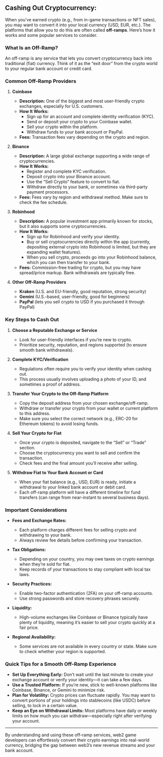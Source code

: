 ## **Cashing Out Cryptocurrency:** 

When you’ve earned crypto (e.g., from in-game transactions or NFT sales), you may want to convert it into your local currency (USD, EUR, etc.). The platforms that allow you to do this are often called **off-ramps**. Here’s how it works and some popular services to consider.

### **What Is an Off-Ramp?**

An off-ramp is any service that lets you convert cryptocurrency back into traditional (fiat) currency. Think of it as the “exit door” from the crypto world to your regular bank account or credit card.

### **Common Off-Ramp Providers**

1. **Coinbase**

   * **Description:** One of the biggest and most user-friendly crypto exchanges, especially for U.S. customers.  
   * **How It Works:**  
     * Sign up for an account and complete identity verification (KYC).  
     * Send or deposit your crypto to your Coinbase wallet.  
     * Sell your crypto within the platform.  
     * Withdraw funds to your bank account or PayPal.  
   * **Fees:** Transaction fees vary depending on the crypto and region.  
2. **Binance**

   * **Description:** A large global exchange supporting a wide range of cryptocurrencies.  
   * **How It Works:**  
     * Register and complete KYC verification.  
     * Deposit crypto into your Binance account.  
     * Use the “Sell Crypto” feature to convert to fiat.  
     * Withdraw directly to your bank, or sometimes via third-party payment processors.  
   * **Fees:** Fees vary by region and withdrawal method. Make sure to check the fee schedule.  
3. **Robinhood**

   * **Description:** A popular investment app primarily known for stocks, but it also supports some cryptocurrencies.  
   * **How It Works:**  
     * Sign up for Robinhood and verify your identity.  
     * Buy or sell cryptocurrencies directly within the app (currently, depositing external crypto into Robinhood is limited, but they are expanding wallet features).  
     * When you sell crypto, proceeds go into your Robinhood balance, which you can then transfer to your bank.  
   * **Fees:** Commission-free trading for crypto, but you may have spread/price markup. Bank withdrawals are typically free.  
4. **Other Off-Ramp Providers**

   * **Kraken** (U.S. and EU-friendly, good reputation, strong security)  
   * **Gemini** (U.S.-based, user-friendly, good for beginners)  
   * **PayPal** (lets you sell crypto to USD if you purchased it through PayPal)

### **Key Steps to Cash Out**

1. **Choose a Reputable Exchange or Service**

   * Look for user-friendly interfaces if you’re new to crypto.  
   * Prioritize security, reputation, and regions supported (to ensure smooth bank withdrawals).  
2. **Complete KYC/Verification**

   * Regulations often require you to verify your identity when cashing out.  
   * This process usually involves uploading a photo of your ID, and sometimes a proof of address.  
3. **Transfer Your Crypto to the Off-Ramp Platform**

   * Copy the deposit address from your chosen exchange/off-ramp.  
   * Withdraw or transfer your crypto from your wallet or current platform to this address.  
   * Make sure you select the correct network (e.g., ERC-20 for Ethereum tokens) to avoid losing funds.  
4. **Sell Your Crypto for Fiat**

   * Once your crypto is deposited, navigate to the “Sell” or “Trade” section.  
   * Choose the cryptocurrency you want to sell and confirm the transaction.  
   * Check fees and the final amount you’ll receive after selling.  
5. **Withdraw Fiat to Your Bank Account or Card**

   * When your fiat balance (e.g., USD, EUR) is ready, initiate a withdrawal to your linked bank account or debit card.  
   * Each off-ramp platform will have a different timeline for fund transfers (can range from near-instant to several business days).

### **Important Considerations**

* **Fees and Exchange Rates:**

  * Each platform charges different fees for selling crypto and withdrawing to your bank.  
  * Always review fee details before confirming your transaction.  
* **Tax Obligations:**

  * Depending on your country, you may owe taxes on crypto earnings when they’re sold for fiat.  
  * Keep records of your transactions to stay compliant with local tax laws.  
* **Security Practices:**

  * Enable two-factor authentication (2FA) on your off-ramp accounts.  
  * Use strong passwords and store recovery phrases securely.  
* **Liquidity:**

  * High-volume exchanges like Coinbase or Binance typically have plenty of liquidity, meaning it’s easier to sell your crypto quickly at a fair price.  
* **Regional Availability:**

  * Some services are not available in every country or state. Make sure to check whether your region is supported.

### **Quick Tips for a Smooth Off-Ramp Experience**

* **Set Up Everything Early:** Don’t wait until the last minute to create your exchange account or verify your identity—it can take a few days.  
* **Use a Trusted Platform:** If you’re new, stick to well-known platforms like Coinbase, Binance, or Gemini to minimize risk.  
* **Plan for Volatility:** Crypto prices can fluctuate rapidly. You may want to convert portions of your holdings into stablecoins (like USDC) before selling, to lock in a certain value.  
* **Keep an Eye on Withdrawal Limits:** Most platforms have daily or weekly limits on how much you can withdraw—especially right after verifying your account.

---

By understanding and using these off-ramp services, web2 game developers can effortlessly convert their crypto earnings into real-world currency, bridging the gap between web3’s new revenue streams and your bank account.